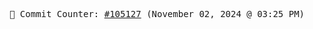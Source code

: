 <p align="center">
    <samp>
        📮 Commit Counter: <a href="https://github.com/Javascript-void0/Javascript-void0/commits/main">#105127</a> (November 02, 2024 @ 03:25 PM)
    </samp>
</p>